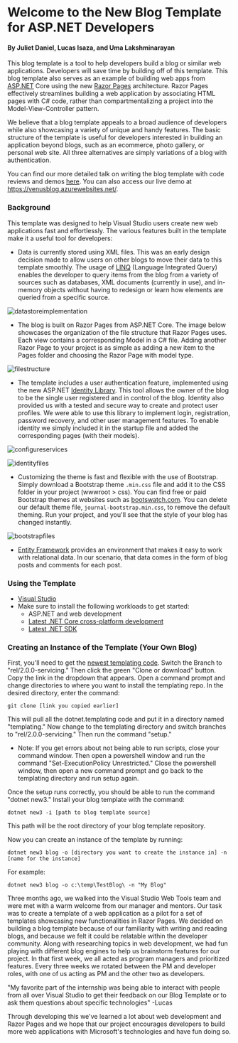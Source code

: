 # Welcome to the New Blog Template for ASP.NET Developers
#### By Juliet Daniel, Lucas Isaza, and Uma Lakshminarayan

This blog template is a tool to help developers build a blog or similar web applications. Developers will save time by building off of this template. This blog template also serves as an example of building web apps from [ASP.NET](https://docs.microsoft.com/en-us/aspnet/core/) Core using the new [Razor Pages](https://docs.microsoft.com/en-us/aspnet/core/mvc/razor-pages/) architecture. Razor Pages effectively streamlines building a web application by associating HTML pages with C# code, rather than compartmentalizing a project into the Model-View-Controller pattern.

We believe that a blog template appeals to a broad audience of developers while also showcasing a variety of unique and handy features. The basic structure of the template is useful for developers interested in building an application beyond blogs, such as an ecommerce, photo gallery, or personal web site. All three alternatives are simply variations of a blog with authentication.

You can find our more detailed talk on writing the blog template with code reviews and demos [here](https://www.youtube.com/watch?v=H4KtEJnnakc&list=PL0M0zPgJ3HSftTAAHttA3JQU4vOjXFquF&index=1&t=1860s). You can also access our live demo at https://venusblog.azurewebsites.net/.

### Background
This template was designed to help Visual Studio users create new web applications fast and effortlessly. The various features built in the template make it a useful tool for developers: 

* Data is currently stored using XML files. This was an early design decision made to allow users on other blogs to move their data to this template smoothly. The usage of [LINQ](https://docs.microsoft.com/en-us/dotnet/csharp/linq/) (Language Integrated Query) enables the developer to query items from the blog from a variety of sources such as databases, XML documents (currently in use), and in-memory objects without having to redesign or learn how elements are queried from a specific source.

![datastoreimplementation](https://user-images.githubusercontent.com/15066077/29988129-82f8b9fa-8f20-11e7-9f65-dc2c6fa3d8b5.png)

* The blog is built on Razor Pages from ASP.NET Core. The image below showcases the organization of the file structure that Razor Pages uses. Each view contains a corresponding Model in a C# file. Adding another Razor Page to your project is as simple as adding a new item to the Pages folder and choosing the Razor Page with model type.

![filestructure](https://user-images.githubusercontent.com/15066077/29988450-4480ab2c-8f22-11e7-9e9c-689ed834be0e.png)

* The template includes a user authentication feature, implemented using the new ASP.NET [Identity Library](https://docs.microsoft.com/en-us/aspnet/identity/overview/getting-started/introduction-to-aspnet-identity). This tool allows the owner of the blog to be the single user registered and in control of the blog. Identity also provided us with a tested and secure way to create and protect user profiles. We were able to use this library to implement login, registration, password recovery, and other user management features. To enable identity we simply included it in the startup file and added the corresponding pages (with their models). 

![configureservices](https://user-images.githubusercontent.com/15707311/29847724-06f342ee-8cd2-11e7-8497-abc836b59269.PNG) 

![identityfiles](https://user-images.githubusercontent.com/15066077/29988871-5b485376-8f24-11e7-8a19-dd15d6d5f7f0.png)

* Customizing the theme is fast and flexible with the use of Bootstrap. Simply download a Bootstrap theme `.min.css` file and add it to the CSS folder in your project (wwwroot > css). You can find free or paid Bootstrap themes at websites such as [bootswatch.com](https://bootswatch.com/). You can delete our default theme file, `journal-bootstrap.min.css`, to remove the default theming. Run your project, and you'll see that the style of your blog has changed instantly.

![bootstrapfiles](https://user-images.githubusercontent.com/15066077/29989021-54cd895c-8f25-11e7-9a4a-a32d9551dff6.png)

* [Entity Framework](https://docs.microsoft.com/en-us/aspnet/entity-framework) provides an environment that makes it easy to work with relational data. In our scenario, that data comes in the form of blog posts and comments for each post.

### Using the Template
* [Visual Studio](https://www.visualstudio.com/vs/)
* Make sure to install the following workloads to get started:
    * ASP.NET and web development
    * [Latest .NET Core cross-platform development](https://www.microsoft.com/net/)
    * [Latest .NET SDK](https://www.microsoft.com/en-us/download/details.aspx?id=19988)

### Creating an Instance of the Template (Your Own Blog)
First, you'll need to get the [newest templating code](https://github.com/dotnet/templating).
Switch the Branch to "rel/2.0.0-servicing." Then click the green "Clone or download" button. Copy the link in the dropdown that appears.
Open a command prompt and change directories to where you want to install the templating repo.
In the desired directory, enter the command:

    git clone [link you copied earlier]

This will pull all the dotnet.templating code and put it in a directory named "templating."
Now change to the templating directory and switch branches to "rel/2.0.0-servicing." Then run the command "setup."
  * Note: If you get errors about not being able to run scripts, close your command window. Then open a powershell window and run the command "Set-ExecutionPolicy Unrestricted."
  Close the powershell window, then open a new command prompt and go back to the templating directory and run setup again.

Once the setup runs correctly, you should be able to run the command "dotnet new3."
Install your blog template with the command:

    dotnet new3 -i [path to blog template source]

This path will be the root directory of your blog template repository.

Now you can create an instance of the template by running:

    dotnet new3 blog -o [directory you want to create the instance in] -n [name for the instance]

For example:

    dotnet new3 blog -o c:\temp\TestBlog\ -n "My Blog"
    

Three months ago, we walked into the Visual Studio Web Tools team and were met with a warm welcome from our manager and mentors. Our task was to create a template of a web application as a pilot for a set of templates showcasing new functionalities in Razor Pages. We decided on building a blog template because of our familiarity with writing and reading blogs, and because we felt it could be relatable within the developer community. Along with researching topics in web development, we had fun playing with different blog engines to help us brainstorm features for our project. In that first week, we all acted as program managers and prioritized features. Every three weeks we rotated between the PM and developer roles, with one of us acting as PM and the other two as developers. 

"My favorite part of the internship was being able to interact with people from all over Visual Studio to get their feedback on our Blog Template or to ask them questions about specific technologies" -Lucas





Through developing this we've learned a lot about web development and Razor Pages and we hope that our project encourages developers to build more web applications with Microsoft's technologies and have fun doing so.
